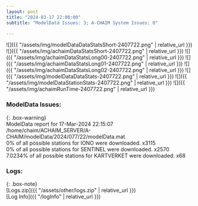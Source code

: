 ```yaml
---
layout: post
title: "2024-03-17 22:00:00"
subtitle: "ModelData Issues: 3; A-CHAIM System Issues: 0"

---
```


![]({{ "/assets/img/modelDataDataStatsShort-2407722.png" | relative_url }})
![]({{ "/assets/img/achaimDataStatsShort-2407722.png" | relative_url }})
![]({{ "/assets/img/achaimDataStatsLong00-2407722.png" | relative_url }})
![]({{ "/assets/img/achaimDataStatsLong01-2407722.png" | relative_url }})
![]({{ "/assets/img/achaimDataStatsLong02-2407722.png" | relative_url }})
![]({{ "/assets/img/modelDataDataStats-2407722.png" | relative_url }})
![]({{ "/assets/img/modelDataStationStats-2407722.png" | relative_url }})
![]({{ "/assets/img/achaimRunTime-2407722.png" | relative_url }})


### ModelData Issues:  
  
{: .box-warning}  
 ModelData report for 17-Mar-2024 22:15:07   
 /home/chaim/ACHAIM_SERVER/A-CHAIM/modelData/2024/077/22/modelData.mat   
 0% of all possible stations for IONO were downloaded. x3115   
 0% of all possible stations for SENTINEL were downloaded. x2570   
 7.0234% of all possible stations for KARTVERKET were downloaded. x68   
  


### Logs:  
  
{: .box-note}  
[Logs.zip]({{ "/assets/other/logs.zip" | relative_url }})  
[Log Info]({{ "/logInfo" | relative_url }})  

